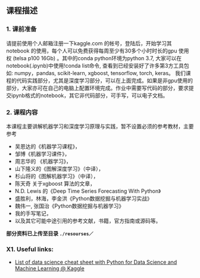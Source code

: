 ## 课程描述
### 1. 课前准备
请提前使用个人邮箱注册一下kaggle.com 的帐号，登陆后，开始学习其 notebook 的使用，每个人可以免费获得每周至少有30多个小时时长的gpu 使用权 (telsa p100 16Gb) 。其中的conda python环境为python 3.7, 大家可以在notebook(.ipynb)中使用!conda list命令, 查看到已经安装好了许多第3方工具包如: numpy，pandas, scikit-learn, xgboost,  tensorflow, torch, keras。 我们课程的代码实践部分，尤其是深度学习部分，可以在上面完成。如果是非gpu使用的部分，大家亦可在自己的电脑上配置环境完成。作业中需要写代码的部分，要求提交ipynb格式的notebook，其它非代码部分，可手写，可以电子文档。


### 2. 课程内容
本课程主要讲解机器学习和深度学习原理与实践，暂不设置必须的参考教材，主要参考 
* 吴恩达的《机器学习课程》，
* 邹博《机器学习课件》，
* 周志华的 《机器学习》，
* 山下隆义的《图解深度学习》（中译），
* 杉山将的《图解机器学习》（中译），
* 陈天奇 关于xgboost 算法的文章，
* N.D. Lewis 的《Deep Time Series Forecasting With Python》
* 盛胜利，林海，李金洪《Python数据挖掘与机器学习实战》
* 魏伟一, 张国治《Python数据挖掘与机器学习》
* 我的手写笔记，
* 以及其它可能中途引用的参考文献，书籍，官方指南或源码等。

**部分资料已上传至目录 `./resourses／`**

### X1. Useful links:
* [List of data science cheat sheet with Python for Data Science and Machine Learning @ Kaggle](https://www.kaggle.com/getting-started/78118)

